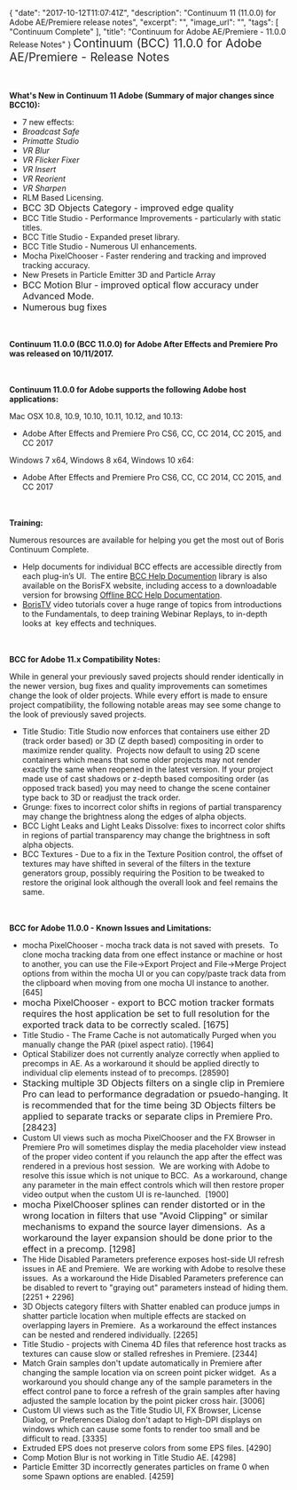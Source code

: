 {
  "date": "2017-10-12T11:07:41Z",
  "description": "Continuum 11 (11.0.0) for Adobe AE/Premiere release notes",
  "excerpt": "",
  "image_url": "",
  "tags": [
    "Continuum Complete"
  ],
  "title": "Continuum for Adobe AE/Premiere - 11.0.0 Release Notes"
}
<span style="color: rgb(40, 40, 40); font-size: 1.5em; word-spacing: 0.5px;">Continuum (BCC) 11.0.0 for Adobe AE/Premiere - Release Notes</span>

<span style="font-size: 1rem;"> </span>

**What's New in Continuum 11 Adobe (Summary of major changes since BCC10):**

* 7 new effects:
* _Broadcast Safe_
* _Primatte Studio_
* _VR Blur_
* _VR Flicker Fixer_
* _VR Insert_
* _VR Reorient_
* _VR Sharpen_
* RLM Based Licensing.
* <span style="font-size: 1rem;">BCC 3D Objects Category - improved edge quality</span>
* BCC Title Studio - Performance Improvements - particularly with static titles.
* BCC Title Studio - Expanded preset library.
* BCC Title Studio - Numerous UI enhancements.
* Mocha PixelChooser - Faster rendering and tracking and improved tracking accuracy.
* New Presets in Particle Emitter 3D and Particle Array
* <span style="font-size: 1rem;">BCC Motion Blur - improved optical flow accuracy under Advanced Mode.</span>
* <span style="font-size: 1rem;">Numerous bug fixes</span>

<span style="font-size: 1rem;"> </span>

**Continuum 11.0.0 (BCC 11.0.0) for Adobe After Effects and Premiere Pro was released on 10/11/2017.**

<span style="font-size: 1rem;"> </span>

**Continuum 11.0.0 for Adobe supports the following Adobe host applications:**

Mac OSX 10.8, 10.9, 10.10, 10.11, 10.12, and 10.13:

* Adobe After Effects and Premiere Pro CS6, CC, CC 2014, CC 2015, and CC 2017

Windows 7 x64, Windows 8 x64, Windows 10 x64:

* Adobe After Effects and Premiere Pro CS6, CC, CC 2014, CC 2015, and CC 2017

<span style="font-size: 1rem;"> </span>

**Training:**

Numerous resources are available for helping you get the most out of Boris Continuum Complete.

* Help documents for individual BCC effects are accessible directly from each plug-in’s UI.  The entire [BCC Help Documention](/documentation/continuum/bcc-user-guide/ "BCC Help Documentation") library is also available on the BorisFX website, including access to a downloadable version for browsing [Offline BCC Help Documentation](https://cdn.borisfx.com/borisfx/store/BCC11Documentation.zip "Offline Downloadable BCC Help Documentation").
* [BorisTV](/videos/) video tutorials cover a huge range of topics from introductions to the Fundamentals, to deep training Webinar Replays, to in-depth looks at  key effects and techniques.

<span style="font-size: 1rem;"> </span>

**BCC for Adobe 11.x Compatibility Notes:**

While in general your previously saved projects should render identically in the newer version, bug fixes and quality improvements can sometimes change the look of older projects. While every effort is made to ensure project compatibility, the following notable areas may see some change to the look of previously saved projects.

* Title Studio: Title Studio now enforces that containers use either 2D (track order based) or 3D (Z depth based) compositing in order to maximize render quality.  Projects now default to using 2D scene containers which means that some older projects may not render exactly the same when reopened in the latest version.  If your project made use of cast shadows or z-depth based compositing order (as opposed track based) you may need to change the scene container type back to 3D or readjust the track order.
* Grunge:  fixes to incorrect color shifts in regions of partial transparency may change the brightness along the edges of alpha objects.
* BCC Light Leaks and Light Leaks Dissolve: fixes to incorrect color shifts in regions of partial transparency may change the brightness in soft alpha objects.
* BCC Textures - Due to a fix in the Texture Position control, the offset of textures may have shifted in several of the filters in the texture generators group, possibly requiring the Position to be tweaked to restore the original look although the overall look and feel remains the same.

<span style="font-size: 1rem;"> </span>

**BCC for Adobe 11.0.0 - Known Issues and Limitations:**

* mocha PixelChooser - mocha track data is not saved with presets.  To clone mocha tracking data from one effect instance or machine or host to another, you can use the File->Export Project and File->Merge Project options from within the mocha UI or you can copy/paste track data from the clipboard when moving from one mocha UI instance to another. \[645\]
* <span style="font-size: 1rem;">mocha PixelChooser - export to BCC motion tracker formats requires the host application be set to full resolution for the exported track data to be correctly scaled. \[1675\]</span>
* Title Studio - The Frame Cache is not automatically Purged when you manually change the PAR (pixel aspect ratio). \[1964\]
* Optical Stabilizer does not currently analyze correctly when applied to precomps in AE. As a workaround it should be applied directly to individual clip elements instead of to precomps. \[28590\]
* <span style="font-size: 1rem;">Stacking multiple 3D Objects filters on a single clip in Premiere Pro can lead to performance degradation or psuedo-hanging. It is recommended that for the time being 3D Objects filters be applied to separate tracks or separate clips in Premiere Pro. \[28423\]</span>
* Custom UI views such as mocha PixelChooser and the FX Browser in Premiere Pro will sometimes display the media placeholder view instead of the proper video content if you relaunch the app after the effect was rendered in a previous host session.  We are working with Adobe to resolve this issue which is not unique to BCC.  As a workaround, change any parameter in the main effect controls which will then restore proper video output when the custom UI is re-launched.  \[1900\]
* <span style="font-size: 1rem;">mocha PixelChooser splines can render distorted or in the wrong location in filters that use "Avoid Clipping" or similar mechanisms to expand the source layer dimensions.  As a workaround the layer expansion should be done prior to the effect in a precomp. \[1298\]</span>
* The Hide Disabled Parameters preference exposes host-side UI refresh issues in AE and Premiere.  We are working with Adobe to resolve these issues.  As a workaround the Hide Disabled Parameters preference can be disabled to revert to "graying out" parameters instead of hiding them. \[2251 + 2296\]
* 3D Objects category filters with Shatter enabled can produce jumps in shatter particle location when multiple effects are stacked on overlapping layers in Premiere.  As a workaround the effect instances can be nested and rendered individually. \[2265\]
* Title Studio - projects with Cinema 4D files that reference host tracks as textures can cause slow or stalled refreshes in Premiere. \[2344\]
* Match Grain samples don't update automatically in Premiere after changing the sample location via on screen point picker widget.  As a workaround you should change any of the sample parameters in the effect control pane to force a refresh of the grain samples after having adjusted the sample location by the point picker cross hair. \[3006\]
* Custom UI views such as the Title Studio UI, FX Browser, License Dialog, or Preferences Dialog don't adapt to High-DPI displays on windows which can cause some fonts to render too small and be difficult to read. \[3335\]
* Extruded EPS does not preserve colors from some EPS files. \[4290\]
* Comp Motion Blur is not working in Title Studio AE. \[4298\]
* Particle Emitter 3D incorrectly generates particles on frame 0 when some Spawn options are enabled. \[4259\]

<div id="ext-gen9245"> </div>
